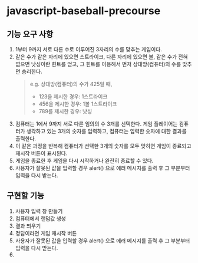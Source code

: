 # javascript-baseball-precourse

## 기능 요구 사항

1. 1부터 9까지 서로 다른 수로 이루어진 3자리의 수를 맞추는 게임이다.
2. 같은 수가 같은 자리에 있으면 스트라이크, 다른 자리에 있으면 볼, 같은 수가 전혀 없으면 낫싱이란 힌트를 얻고, 그 힌트를 이용해서 먼저 상대방(컴퓨터)의
   수를 맞추면 승리한다.
   > e.g. 상대방(컴퓨터)의 수가 425일 때,
   >
   > - 123을 제시한 경우: 1스트라이크
   > - 456을 제시한 경우: 1볼 1스트라이크
   > - 789를 제시한 경우: 낫싱
3. 컴퓨터는 1에서 9까지 서로 다른 임의의 수 3개를 선택한다. 게임 플레이어는 컴퓨터가 생각하고 있는 3개의 숫자를 입력하고, 컴퓨터는 입력한 숫자에 대한 결과를 출력한다.
4. 이 같은 과정을 반복해 컴퓨터가 선택한 3개의 숫자를 모두 맞히면 게임이 종료되고 재시작 버튼이 표시된다.
5. 게임을 종료한 후 게임을 다시 시작하거나 완전히 종료할 수 있다.
6. 사용자가 잘못된 값을 입력할 경우 alert() 으로 에러 메시지를 출력 후 그 부분부터 입력을 다시 받는다.

## 구현할 기능

1. 사용자 입력 창 만들기
2. 컴퓨터에서 랜덤값 생성
3. 결과 띄우기
4. 정답이라면 게임 재시작 버튼
5. 사용자가 잘못된 값을 입력할 경우 alert() 으로 에러 메시지를 출력 후 그 부분부터 입력을 다시 받는다.
6.
